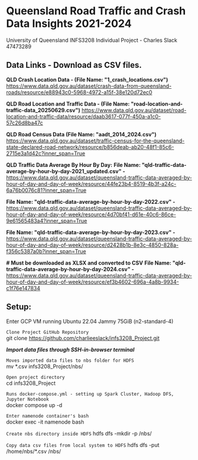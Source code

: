 # Queensland Road Traffic and Crash Data Insights 2021-2024

University of Queensland INFS3208 Individual Project - Charles Slack 47473289

## Data Links - Download as CSV files.
**QLD Crash Location Data - (File Name: "1_crash_locations.csv")**
https://www.data.qld.gov.au/dataset/crash-data-from-queensland-roads/resource/e88943c0-5968-4972-a15f-38e120d72ec0


**QLD Road Location and Traffic Data - (File Name: "road-location-and-traffic-data_20250629.csv")**
https://www.data.qld.gov.au/dataset/road-location-and-traffic-data/resource/daab3617-077f-450a-a1c0-57c26d8ba47c

**QLD Road Census Data (File Name: "aadt_2014_2024.csv")**
https://www.data.qld.gov.au/dataset/traffic-census-for-the-queensland-state-declared-road-network/resource/b856deab-ab20-48f1-85c6-2715e3a1d42c?inner_span=True

**QLD Traffic Data Average By Hour By Day:**
**File Name: "qld-traffic-data-average-by-hour-by-day-2021_updated.csv" -** https://www.data.qld.gov.au/dataset/queensland-traffic-data-averaged-by-hour-of-day-and-day-of-week/resource/44fe23b4-8519-4b3f-a24c-6a76b0076c81?inner_span=True

**File Name: "qld-traffic-data-average-by-hour-by-day-2022.csv" -** https://www.data.qld.gov.au/dataset/queensland-traffic-data-averaged-by-hour-of-day-and-day-of-week/resource/4d70bf41-d61e-40c6-86ce-9e61565483a4?inner_span=True

**File Name: "qld-traffic-data-average-by-hour-by-day-2023.csv" -** https://www.data.qld.gov.au/dataset/queensland-traffic-data-averaged-by-hour-of-day-and-day-of-week/resource/d2428b1b-8e3c-4850-828a-f356c5387a0b?inner_span=True

**# Must be downloaded as XLSX and converted to CSV**
**File Name: "qld-traffic-data-average-by-hour-by-day-2024.csv" -** https://www.data.qld.gov.au/dataset/queensland-traffic-data-averaged-by-hour-of-day-and-day-of-week/resource/ef3b4602-696a-4a8b-9934-c1f76e147834


## Setup: 
Enter GCP VM running Ubuntu 22.04 Jammy 75GiB (n2-standard-4)

`Clone Project GitHub Repository` \
git clone https://github.com/charlieeslack/infs3208_Project.git 

***Import data files through SSH-in-browser terminal***

`Moves imported data files to nbs folder for HDFS` \
mv *.csv infs3208_Project/nbs/

`Open project directory` \
cd infs3208_Project

`Runs docker-compose.yml - setting up Spark Cluster, Hadoop DFS, Jupyter Notebook` \
docker compose up -d

`Enter namenode container's bash` \
docker exec -it namenode bash

`Create nbs directory inside HDFS`
hdfs dfs -mkdir -p /nbs/

`Copy data csv files from local system to HDFS`
hdfs dfs -put /home/nbs/*.csv /nbs/

